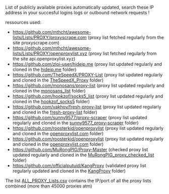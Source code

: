 List of publicly available proxies automatically updated, search these IP address in your succesful logins logs or outbound network requests !

ressources used:
  - https://github.com/mthcht/awesome-lists/Lists/PROXY/proxyscrape.com (proxy list fetched regularly from the site proxyscrape.com)
  - https://github.com/mthcht/awesome-lists/Lists/PROXY/openproxylist.xyz (proxy list fetched regularly from the site api.openproxylist.xyz)
  - https://github.com/zloi-user/hideip.me (proxy list updated regularly and cloned in the [hideip.me](https://github.com/mthcht/awesome-lists/Lists/PROXY/hideip.me) folder)
  - https://github.com/TheSpeedX/PROXY-List (proxy list updated regularly and cloned in the [TheSpeedX_Proxy](https://github.com/mthcht/awesome-lists/Lists/PROXY/TheSpeedX_Proxy) folder)
  - https://github.com/monosans/proxy-list (proxy list updated regularly and cloned in the [monosans_list](https://github.com/mthcht/awesome-lists/Lists/PROXY/monosans_list) folder)
  - https://github.com/hookzof/socks5_list (proxy list updated regularly and cloned in the [hookzof_socks5](https://github.com/mthcht/awesome-lists/Lists/PROXY/hookzof_socks5) folder)
  - https://github.com/vakhov/fresh-proxy-list (proxy list updated regularly and cloned in the [fresh-proxy-list](https://github.com/mthcht/awesome-lists/Lists/PROXY/fresh-proxy-list) folder)
  - https://github.com/sunny9577/proxy-scraper (proxy list updated regularly and cloned in the [sunny9577_proxy-scraper](https://github.com/mthcht/awesome-lists/Lists/PROXY/sunny9577_proxy-scraper) folder)
  - https://github.com/roosterkid/openproxylist (proxy list updated regularly and cloned in the [openproxylist.com](https://github.com/mthcht/awesome-lists/Lists/PROXY/openproxylist.com) folder)
  - https://github.com/roosterkid/openproxylist (proxy list updated regularly and cloned in the [openproxylist.com](https://github.com/mthcht/awesome-lists/Lists/PROXY/openproxylist.com) folder)
  - https://github.com/MuRongPIG/Proxy-Master (checked proxy list updated regularly and cloned in the [MuRongPIG_proxy_checked_list](https://github.com/mthcht/awesome-lists/Lists/PROXY/MuRongPIG_proxy_checked_list) folder)
  - https://github.com/officialputuid/KangProxy (validated proxy list regularly updated and cloned in the [KangProxy](https://github.com/mthcht/awesome-lists/Lists/PROXY/KangProxy) folder)

The list [ALL_PROXY_Lists.csv](https://github.com/mthcht/awesome-lists/blob/main/Lists/PROXY/ALL_PROXY_Lists.csv) contains the IP/port of all the proxy lists combined (more than 45000 proxies atm)
